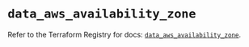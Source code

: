 # `data_aws_availability_zone`

Refer to the Terraform Registry for docs: [`data_aws_availability_zone`](https://registry.terraform.io/providers/hashicorp/aws/6.7.0/docs/data-sources/availability_zone).
